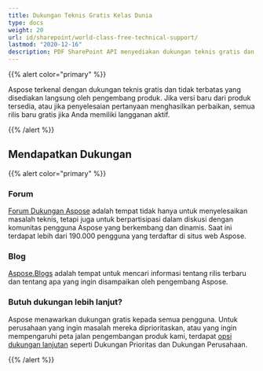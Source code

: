 ```yaml
---
title: Dukungan Teknis Gratis Kelas Dunia
type: docs
weight: 20
url: id/sharepoint/world-class-free-technical-support/
lastmod: "2020-12-16"
description: PDF SharePoint API menyediakan dukungan teknis gratis dan tidak terbatas melalui forum, blog, dan dukungan prioritas.
---
```


{{% alert color="primary" %}}

Aspose terkenal dengan dukungan teknis gratis dan tidak terbatas yang disediakan langsung oleh pengembang produk. Jika versi baru dari produk tersedia, atau jika penyelesaian pertanyaan menghasilkan perbaikan, semua rilis baru gratis jika Anda memiliki langganan aktif.

{{% /alert %}}
## **Mendapatkan Dukungan**

{{% alert color="primary" %}}

### **Forum**
[Forum Dukungan Aspose](https://forum.aspose.com/) adalah tempat tidak hanya untuk menyelesaikan masalah teknis, tetapi juga untuk berpartisipasi dalam diskusi dengan komunitas pengguna Aspose yang berkembang dan dinamis. Saat ini terdapat lebih dari 190.000 pengguna yang terdaftar di situs web Aspose.
### **Blog**

[Aspose.Blogs](https://blog.aspose.com/) adalah tempat untuk mencari informasi tentang rilis terbaru dan tentang apa yang ingin disampaikan oleh pengembang Aspose.
### **Butuh dukungan lebih lanjut?**
Aspose menawarkan dukungan gratis kepada semua pengguna. Untuk perusahaan yang ingin masalah mereka diprioritaskan, atau yang ingin mempengaruhi peta jalan pengembangan produk kami, terdapat [opsi dukungan lanjutan](https://helpdesk.aspose.com/index.php) seperti Dukungan Prioritas dan Dukungan Perusahaan.

{{% /alert %}}